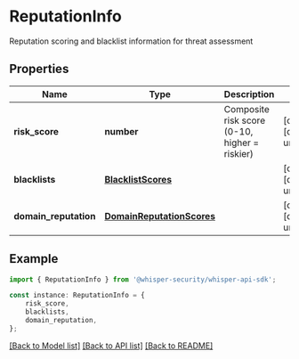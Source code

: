 # ReputationInfo

Reputation scoring and blacklist information for threat assessment

## Properties

Name | Type | Description | Notes
------------ | ------------- | ------------- | -------------
**risk_score** | **number** | Composite risk score (0-10, higher &#x3D; riskier) | [optional] [default to undefined]
**blacklists** | [**BlacklistScores**](BlacklistScores.md) |  | [optional] [default to undefined]
**domain_reputation** | [**DomainReputationScores**](DomainReputationScores.md) |  | [optional] [default to undefined]

## Example

```typescript
import { ReputationInfo } from '@whisper-security/whisper-api-sdk';

const instance: ReputationInfo = {
    risk_score,
    blacklists,
    domain_reputation,
};
```

[[Back to Model list]](../README.md#documentation-for-models) [[Back to API list]](../README.md#documentation-for-api-endpoints) [[Back to README]](../README.md)
